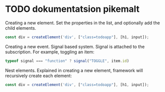 # TODO dokumentatsion pikemalt

Creating a new element. Set the properties in the list, and optionally add the child elements.
```javascript
const div = createElement('div', ["class=todoapp"], [h1, input]);
```

Creating a new event. Signal based system. Signal is attached to the subscription. For example, toggling an item:
```javascript
typeof signal === "function" ? signal("TOGGLE", item.id)
```

Nest elements. Explained in creating a new element, framework will recursively create each element:
```javascript
const div = createElement('div', ["class=todoapp"], [h1, input]);
```